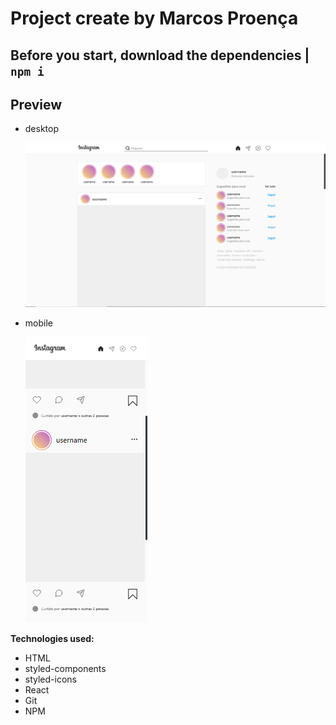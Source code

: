 # Project create by Marcos Proença

## Before you start, download the dependencies | **`npm i`**

## Preview

-   desktop

    ![layout-desktop](./public/assets/img/layout-desktop.png)

-   mobile

    ![layout-mobile](./public/assets/img/layout-mobile.png)

**Technologies used:**

-   HTML
-   styled-components
-   styled-icons
-   React
-   Git
-   NPM
